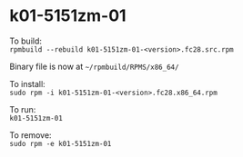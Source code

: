 # k01-5151zm-01

To build:  
```rpmbuild --rebuild k01-5151zm-01-<version>.fc28.src.rpm```

Binary file is now at ```~/rpmbuild/RPMS/x86_64/```

To install:  
```sudo rpm -i k01-5151zm-01-<version>.fc28.x86_64.rpm```

To run:  
```k01-5151zm-01```

To remove:  
```sudo rpm -e k01-5151zm-01```

